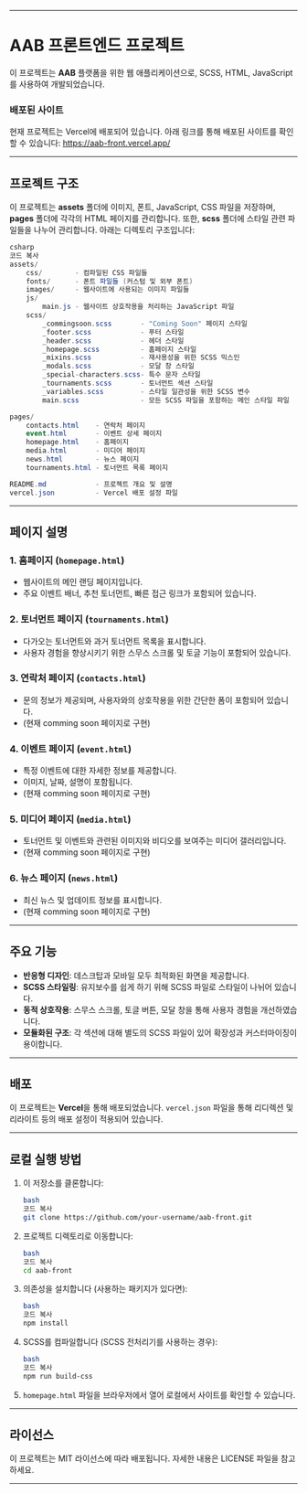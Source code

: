 
---

# AAB 프론트엔드 프로젝트

이 프로젝트는 **AAB** 플랫폼을 위한 웹 애플리케이션으로, SCSS, HTML, JavaScript를 사용하여 개발되었습니다.

### 배포된 사이트

현재 프로젝트는 Vercel에 배포되어 있습니다. 아래 링크를 통해 배포된 사이트를 확인할 수 있습니다:
https://aab-front.vercel.app/

---

## 프로젝트 구조

이 프로젝트는 **assets** 폴더에 이미지, 폰트, JavaScript, CSS 파일을 저장하며, **pages** 폴더에 각각의 HTML 페이지를 관리합니다. 또한, **scss** 폴더에 스타일 관련 파일들을 나누어 관리합니다. 아래는 디렉토리 구조입니다:

```csharp
csharp
코드 복사
assets/
    css/        - 컴파일된 CSS 파일들
    fonts/      - 폰트 파일들 (커스텀 및 외부 폰트)
    images/     - 웹사이트에 사용되는 이미지 파일들
    js/
        main.js - 웹사이트 상호작용을 처리하는 JavaScript 파일
    scss/
        _commingsoon.scss       - "Coming Soon" 페이지 스타일
        _footer.scss            - 푸터 스타일
        _header.scss            - 헤더 스타일
        _homepage.scss          - 홈페이지 스타일
        _mixins.scss            - 재사용성을 위한 SCSS 믹스인
        _modals.scss            - 모달 창 스타일
        _special-characters.scss- 특수 문자 스타일
        _tournaments.scss       - 토너먼트 섹션 스타일
        _variables.scss         - 스타일 일관성을 위한 SCSS 변수
        main.scss               - 모든 SCSS 파일을 포함하는 메인 스타일 파일

pages/
    contacts.html    - 연락처 페이지
    event.html       - 이벤트 상세 페이지
    homepage.html    - 홈페이지
    media.html       - 미디어 페이지
    news.html        - 뉴스 페이지
    tournaments.html - 토너먼트 목록 페이지

README.md            - 프로젝트 개요 및 설명
vercel.json          - Vercel 배포 설정 파일

```

---

## 페이지 설명

### 1. **홈페이지 (`homepage.html`)**

- 웹사이트의 메인 랜딩 페이지입니다.
- 주요 이벤트 배너, 추천 토너먼트, 빠른 접근 링크가 포함되어 있습니다.

### 2. **토너먼트 페이지 (`tournaments.html`)**

- 다가오는 토너먼트와 과거 토너먼트 목록을 표시합니다.
- 사용자 경험을 향상시키기 위한 스무스 스크롤 및 토글 기능이 포함되어 있습니다.

### 3. **연락처 페이지 (`contacts.html`)**

- 문의 정보가 제공되며, 사용자와의 상호작용을 위한 간단한 폼이 포함되어 있습니다.
- (현재 comming soon 페이지로 구현)

### 4. **이벤트 페이지 (`event.html`)**

- 특정 이벤트에 대한 자세한 정보를 제공합니다.
- 이미지, 날짜, 설명이 포함됩니다.
- (현재 comming soon 페이지로 구현)

### 5. **미디어 페이지 (`media.html`)**

- 토너먼트 및 이벤트와 관련된 이미지와 비디오를 보여주는 미디어 갤러리입니다.
- (현재 comming soon 페이지로 구현)

### 6. **뉴스 페이지 (`news.html`)**

- 최신 뉴스 및 업데이트 정보를 표시합니다.
- (현재 comming soon 페이지로 구현)

---

## 주요 기능

- **반응형 디자인**: 데스크탑과 모바일 모두 최적화된 화면을 제공합니다.
- **SCSS 스타일링**: 유지보수를 쉽게 하기 위해 SCSS 파일로 스타일이 나뉘어 있습니다.
- **동적 상호작용**: 스무스 스크롤, 토글 버튼, 모달 창을 통해 사용자 경험을 개선하였습니다.
- **모듈화된 구조**: 각 섹션에 대해 별도의 SCSS 파일이 있어 확장성과 커스터마이징이 용이합니다.

---

## 배포

이 프로젝트는 **Vercel**을 통해 배포되었습니다. `vercel.json` 파일을 통해 리디렉션 및 리라이트 등의 배포 설정이 적용되어 있습니다.

---

## 로컬 실행 방법

1. 이 저장소를 클론합니다:
    
    ```bash
    bash
    코드 복사
    git clone https://github.com/your-username/aab-front.git
    ```
    
2. 프로젝트 디렉토리로 이동합니다:
    
    ```bash
    bash
    코드 복사
    cd aab-front
    ```
    
3. 의존성을 설치합니다 (사용하는 패키지가 있다면):
    
    ```bash
    bash
    코드 복사
    npm install
    ```
    
4. SCSS를 컴파일합니다 (SCSS 전처리기를 사용하는 경우):
    
    ```bash
    bash
    코드 복사
    npm run build-css
    ```
    
5. `homepage.html` 파일을 브라우저에서 열어 로컬에서 사이트를 확인할 수 있습니다.

---

## 라이선스

이 프로젝트는 MIT 라이선스에 따라 배포됩니다. 자세한 내용은 LICENSE 파일을 참고하세요.

---
